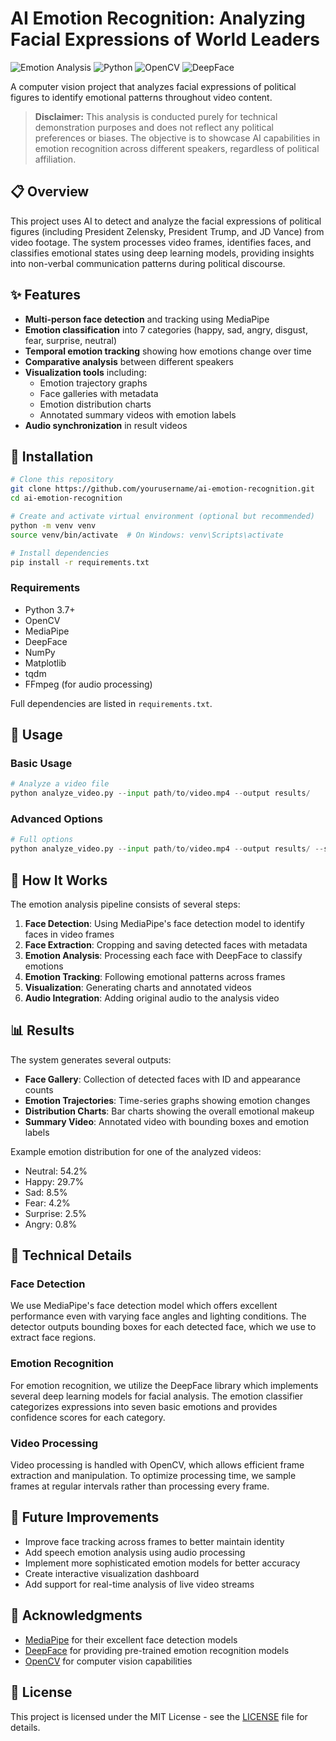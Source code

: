 # AI Emotion Recognition: Analyzing Facial Expressions of World Leaders

![Emotion Analysis](https://img.shields.io/badge/AI-Emotion%20Analysis-blue)
![Python](https://img.shields.io/badge/Python-3.7%2B-green)
![OpenCV](https://img.shields.io/badge/OpenCV-4.5%2B-red)
![DeepFace](https://img.shields.io/badge/DeepFace-0.0.75-orange)

A computer vision project that analyzes facial expressions of political figures to identify emotional patterns throughout video content.

> **Disclaimer:** This analysis is conducted purely for technical demonstration purposes and does not reflect any political preferences or biases. The objective is to showcase AI capabilities in emotion recognition across different speakers, regardless of political affiliation.

## 📋 Overview

This project uses AI to detect and analyze the facial expressions of political figures (including President Zelensky, President Trump, and JD Vance) from video footage. The system processes video frames, identifies faces, and classifies emotional states using deep learning models, providing insights into non-verbal communication patterns during political discourse.

## ✨ Features

- **Multi-person face detection** and tracking using MediaPipe
- **Emotion classification** into 7 categories (happy, sad, angry, disgust, fear, surprise, neutral)
- **Temporal emotion tracking** showing how emotions change over time
- **Comparative analysis** between different speakers
- **Visualization tools** including:
  - Emotion trajectory graphs
  - Face galleries with metadata
  - Emotion distribution charts
  - Annotated summary videos with emotion labels
- **Audio synchronization** in result videos

## 🔧 Installation

```bash
# Clone this repository
git clone https://github.com/yourusername/ai-emotion-recognition.git
cd ai-emotion-recognition

# Create and activate virtual environment (optional but recommended)
python -m venv venv
source venv/bin/activate  # On Windows: venv\Scripts\activate

# Install dependencies
pip install -r requirements.txt
```

### Requirements

- Python 3.7+
- OpenCV
- MediaPipe
- DeepFace
- NumPy
- Matplotlib
- tqdm
- FFmpeg (for audio processing)

Full dependencies are listed in `requirements.txt`.

## 🚀 Usage

### Basic Usage

```python
# Analyze a video file
python analyze_video.py --input path/to/video.mp4 --output results/
```

### Advanced Options

```python
# Full options
python analyze_video.py --input path/to/video.mp4 --output results/ --sample-rate 5 --min-faces 10 --generate-video --add-audio
```

## 🧠 How It Works

The emotion analysis pipeline consists of several steps:

1. **Face Detection**: Using MediaPipe's face detection model to identify faces in video frames
2. **Face Extraction**: Cropping and saving detected faces with metadata
3. **Emotion Analysis**: Processing each face with DeepFace to classify emotions
4. **Emotion Tracking**: Following emotional patterns across frames
5. **Visualization**: Generating charts and annotated videos
6. **Audio Integration**: Adding original audio to the analysis video

## 📊 Results

The system generates several outputs:

- **Face Gallery**: Collection of detected faces with ID and appearance counts
- **Emotion Trajectories**: Time-series graphs showing emotion changes
- **Distribution Charts**: Bar charts showing the overall emotional makeup
- **Summary Video**: Annotated video with bounding boxes and emotion labels

Example emotion distribution for one of the analyzed videos:
- Neutral: 54.2%
- Happy: 29.7%
- Sad: 8.5%
- Fear: 4.2%
- Surprise: 2.5%
- Angry: 0.8%

## 📝 Technical Details

### Face Detection

We use MediaPipe's face detection model which offers excellent performance even with varying face angles and lighting conditions. The detector outputs bounding boxes for each detected face, which we use to extract face regions.

### Emotion Recognition

For emotion recognition, we utilize the DeepFace library which implements several deep learning models for facial analysis. The emotion classifier categorizes expressions into seven basic emotions and provides confidence scores for each category.

### Video Processing

Video processing is handled with OpenCV, which allows efficient frame extraction and manipulation. To optimize processing time, we sample frames at regular intervals rather than processing every frame.

## 🔮 Future Improvements

- Improve face tracking across frames to better maintain identity
- Add speech emotion analysis using audio processing
- Implement more sophisticated emotion models for better accuracy
- Create interactive visualization dashboard
- Add support for real-time analysis of live video streams

## 🙏 Acknowledgments

- [MediaPipe](https://google.github.io/mediapipe/) for their excellent face detection models
- [DeepFace](https://github.com/serengil/deepface) for providing pre-trained emotion recognition models
- [OpenCV](https://opencv.org/) for computer vision capabilities

## 📄 License

This project is licensed under the MIT License - see the [LICENSE](LICENSE) file for details.
